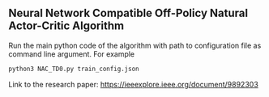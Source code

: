 ## Neural Network Compatible Off-Policy Natural Actor-Critic Algorithm

Run the main python code of the algorithm with path to configuration file as command line argument. For example
```bash
python3 NAC_TD0.py train_config.json
```

Link to the research paper: https://ieeexplore.ieee.org/document/9892303
